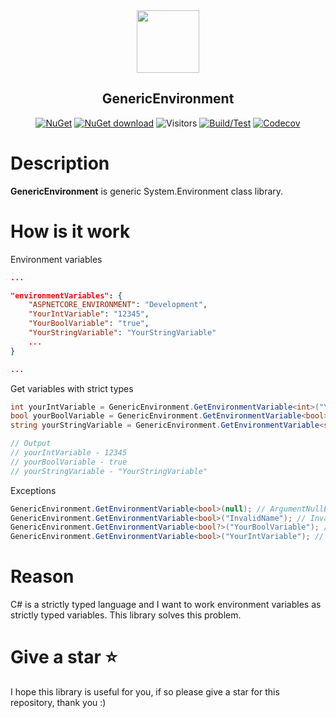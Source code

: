 <div align="center">
 <img src="icon.png" weight="100px" height="100" />
 <h2>GenericEnvironment</h2>

[![NuGet](https://img.shields.io/nuget/v/Kurnakov.GenericEnvironment.svg)](https://www.nuget.org/packages/Kurnakov.GenericEnvironment)
 [![NuGet download](https://img.shields.io/nuget/dt/Kurnakov.GenericEnvironment.svg)](https://www.nuget.org/packages/Kurnakov.GenericEnvironment) 
![Visitors](https://api.visitorbadge.io/api/visitors?path=https%3A%2F%2Fgithub.com%2FKurnakovMaksim%GenericEnvironment&countColor=%23263759&style=flat)
 [![Build/Test](https://github.com/KurnakovMaksim/GenericEnvironment/actions/workflows/dotnet.yml/badge.svg)](https://github.com/KurnakovMaksim/GenericEnvironment/actions/workflows/dotnet.yml)
 [![Codecov](https://codecov.io/gh/kurnakovv/GenericEnvironment/branch/main/graph/badge.svg)](https://codecov.io/gh/kurnakovv/GenericEnvironment)


</div>

# Description

<b>GenericEnvironment</b> is generic System.Environment class library.

# How is it work

Environment variables
``` json
...

"environmentVariables": {
    "ASPNETCORE_ENVIRONMENT": "Development",
    "YourIntVariable": "12345",
    "YourBoolVariable": "true",
    "YourStringVariable": "YourStringVariable"
    ...
}

...
```

Get variables with strict types
``` cs
int yourIntVariable = GenericEnvironment.GetEnvironmentVariable<int>("YourIntVariable");
bool yourBoolVariable = GenericEnvironment.GetEnvironmentVariable<bool>("YourBoolVariable");
string yourStringVariable = GenericEnvironment.GetEnvironmentVariable<string>("YourStringVariable");

// Output
// yourIntVariable - 12345
// yourBoolVariable - true
// yourStringVariable - "YourStringVariable"
```

Exceptions
``` cs
GenericEnvironment.GetEnvironmentVariable<bool>(null); // ArgumentNullException because name parameter is null.
GenericEnvironment.GetEnvironmentVariable<bool>("InvalidName"); // InvalidOperationException because variable not found by name.
GenericEnvironment.GetEnvironmentVariable<bool?>("YourBoolVariable"); // InvalidCastException because type is nullable (bool?)
GenericEnvironment.GetEnvironmentVariable<bool>("YourIntVariable"); // FormatException because cannot convert variable to type (bool -> int)
```

# Reason
C# is a strictly typed language and I want to work environment variables as strictly typed variables. This library solves this problem.

# Give a star ⭐
I hope this library is useful for you, if so please give a star for this repository, thank you :)